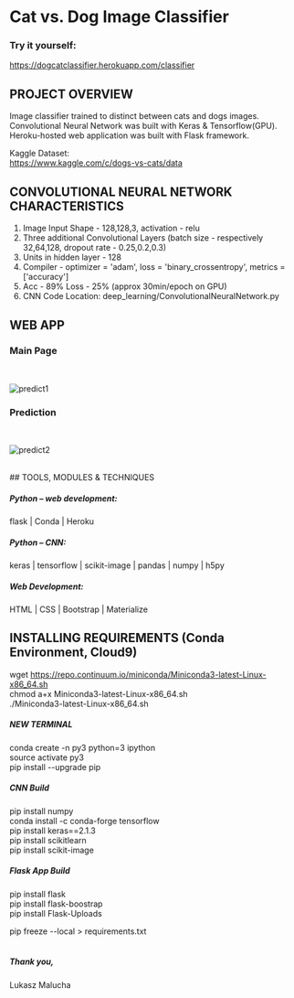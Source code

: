 # Cat vs. Dog Image Classifier

### Try it yourself:
https://dogcatclassifier.herokuapp.com/classifier


## PROJECT OVERVIEW

Image classifier trained to distinct between cats and dogs images. Convolutional Neural Network was built with Keras & Tensorflow(GPU). 
Heroku-hosted web application was built with Flask framework. <br>

Kaggle Dataset:<br>
https://www.kaggle.com/c/dogs-vs-cats/data

## CONVOLUTIONAL NEURAL NETWORK CHARACTERISTICS

1. Image Input Shape - 128,128,3, activation - relu
2. Three additional Convolutional Layers (batch size - respectively 32,64,128, dropout rate - 0.25,0.2,0.3)
3. Units in hidden layer - 128
4. Compiler - optimizer = 'adam', loss = 'binary_crossentropy', metrics = ['accuracy']
5. Acc - 89% Loss - 25% (approx 30min/epoch on GPU)
6. CNN Code Location: deep_learning/ConvolutionalNeuralNetwork.py
## WEB APP
### Main Page
<br>

![predict1](https://user-images.githubusercontent.com/26208598/46571284-fa20c200-c969-11e8-8672-97ff251c882c.PNG)

### Prediction
<br>

![predict2](https://user-images.githubusercontent.com/26208598/46571286-fbea8580-c969-11e8-9f53-a1bad88b780c.PNG)

<br>
## TOOLS, MODULES & TECHNIQUES

##### Python – web development:
flask | Conda | Heroku
##### Python – CNN:
keras | tensorflow | scikit-image | pandas | numpy | h5py

##### Web Development:
HTML | CSS | Bootstrap | Materialize


## INSTALLING REQUIREMENTS (Conda Environment, Cloud9)

wget https://repo.continuum.io/miniconda/Miniconda3-latest-Linux-x86_64.sh<br>
chmod a+x Miniconda3-latest-Linux-x86_64.sh<br>
./Miniconda3-latest-Linux-x86_64.sh<br>

##### NEW TERMINAL

conda create -n py3 python=3 ipython <br>
source activate py3 <br>
pip install --upgrade pip<br>

##### CNN Build

pip install numpy <br>
conda install -c conda-forge tensorflow<br>
pip install keras==2.1.3<br>
pip install scikitlearn <br>
pip install scikit-image<br>

##### Flask App Build

pip install flask<br>
pip install flask-boostrap<br>
pip install Flask-Uploads<br>

pip freeze --local > requirements.txt
<br>
<br>
##### Thank you,

Lukasz Malucha